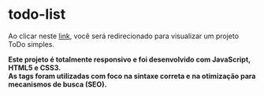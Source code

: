 # todo-list
 
Ao clicar neste <a href="https://thiago-tsg.github.io/todo-list" target="_blank">link</a>, você será redirecionado para visualizar um projeto ToDo simples.<br>

<strong>
Este projeto é totalmente responsivo e foi desenvolvido com JavaScript, HTML5 e CSS3.<br>
As tags foram utilizadas com foco na sintaxe correta e na otimização para mecanismos de busca (SEO).
</strong>
